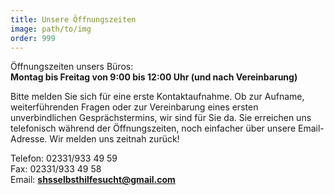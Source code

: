 ```yaml
---
title: Unsere Öffnungszeiten  
image: path/to/img
order: 999
---
```


Öffnungszeiten unsers Büros:  
**Montag bis Freitag von 9:00 bis 12:00 Uhr (und nach Vereinbarung)**

Bitte melden Sie sich für eine erste Kontaktaufnahme. Ob zur Aufname, weiterführenden Fragen oder zur Vereinbarung eines ersten unverbindlichen Gesprächstermins, wir sind für Sie da. Sie erreichen uns telefonisch während der Öffnungszeiten, noch einfacher über unsere Email-Adresse. Wir melden uns zeitnah zurück! 

Telefon: 02331/933 49 59  
Fax: 02331/933 49 58  
Email: **shsselbsthilfesucht@gmail.com**  
